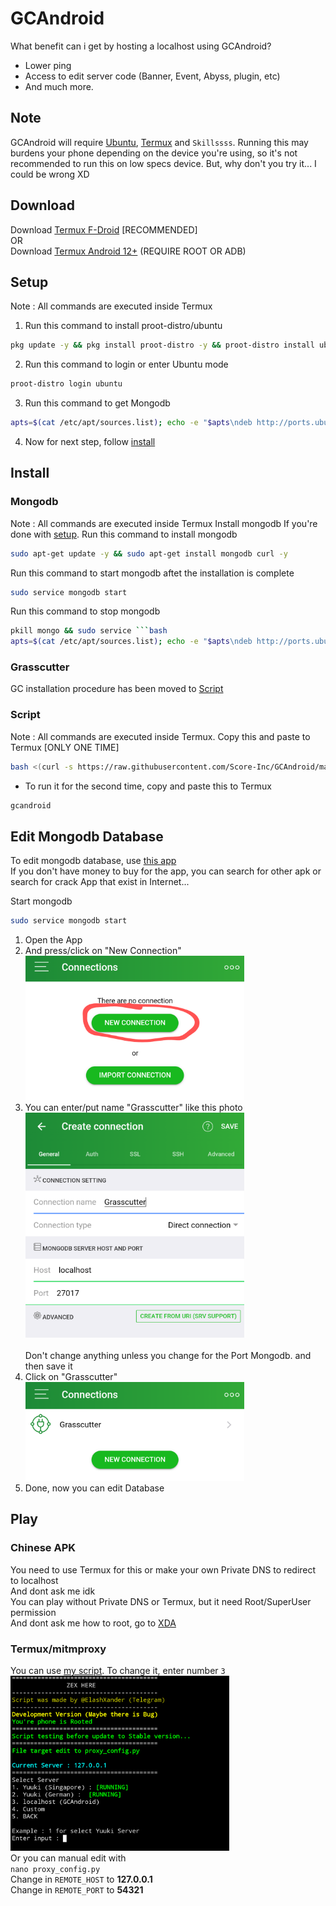 # GCAndroid
What benefit can i get by hosting a localhost using GCAndroid?
* Lower ping
* Access to edit server code (Banner, Event, Abyss, plugin, etc)
* And much more.
## Note
GCAndroid will require [Ubuntu](https://ubuntu.com), [Termux](https://termux.dev/en/) and `Skillssss`. Running this may burdens your phone depending on the device you're using, so it's not recommended to run this on low specs device.
But, why don't you try it... I could be wrong XD

## Download
Download [Termux F-Droid](https://f-droid.org/repo/com.termux_118.apk) [RECOMMENDED]\
OR\
Download [Termux Android 12+](https://github.com/HardcodedCat/termux-monet) (REQUIRE ROOT OR ADB)

## Setup
Note : All commands are executed inside Termux
1. Run this command to install proot-distro/ubuntu
```bash
pkg update -y && pkg install proot-distro -y && proot-distro install ubuntu
```
2. Run this command to login or enter Ubuntu mode 
```bash
proot-distro login ubuntu
```
3. Run this command to get Mongodb
```bash
apts=$(cat /etc/apt/sources.list); echo -e "$apts\ndeb http://ports.ubuntu.com/ubuntu-ports/ focal main restricted\ndeb http://ports.ubuntu.com/ubuntu-ports/ focal-updates main restricted\ndeb http://ports.ubuntu.com/ubuntu-ports/ focal universe" > /etc/apt/sources.list && apt update && apt install sudo
```
4. Now for next step, follow [install](https://github.com/ElaXan/GCAndroid#install)



## Install
### Mongodb
Note : All commands are executed inside Termux
Install mongodb If you're done with [setup](https://github.com/Score-Inc/GCAndroid#setup).
Run this command to install mongodb
```bash
sudo apt-get update -y && sudo apt-get install mongodb curl -y
```
Run this command to start mongodb aftet the installation is complete
```bash
sudo service mongodb start
```
Run this command to stop mongodb 
```bash
pkill mongo && sudo service ```bash
apts=$(cat /etc/apt/sources.list); echo -e "$apts\ndeb http://ports.ubuntu.com/ubuntu-ports/ focal main restricted\ndeb http://ports.ubuntu.com/ubuntu-ports/ focal-updates main restricted\ndeb http://ports.ubuntu.com/ubuntu-ports/ focal universmongodb stop
```

### Grasscutter
GC installation procedure has been moved to [Script](https://github.com/Score-Inc/GCAndroid#script)

### Script
Note : All commands are executed inside Termux.
Copy this and paste to Termux
[ONLY ONE TIME]
```bash
bash <(curl -s https://raw.githubusercontent.com/Score-Inc/GCAndroid/main/install.sh)
```
* To run it for the second time, copy and paste this to Termux
```bash
gcandroid
```

## Edit Mongodb Database
To edit mongodb database, use [this app](https://play.google.com/store/apps/details?id=com.mongolime.app)\
If you don't have money to buy for the app, you can search for other apk or search for crack App that exist in Internet...

Start mongodb
```bash
sudo service mongodb start
```
1. Open the App
2. And press/click on "New Connection"\
<img src="img/databaseEdit1.png" width="350"/><br />
3. You can enter/put name "Grasscutter" like this photo\
<img src="img/databaseEdit2.png" width="350"/><br />\
Don't change anything unless you change for the Port Mongodb. and then save it
4. Click on "Grasscutter"\
<img src="img/databaseEdit3.png" width="350"/><br />
5. Done, now you can edit Database


## Play
### Chinese APK
You need to use Termux for this or make your own Private DNS to redirect to localhost\
And dont ask me idk\
You can play without Private DNS or Termux, but it need Root/SuperUser permission\
And dont ask me how to root, go to [XDA](https://www.xda-developers.com/)


### Termux/mitmproxy
You can use [my script](https://github.com/Score-Inc/AnimeGamePatch). To change it, enter number `3`\
<img src="img/termuxsss.png" width="350"/><br />
Or you can manual edit with\
`nano proxy_config.py`\
Change in `REMOTE_HOST` to **127.0.0.1**\
Change in `REMOTE_PORT` to **54321**
